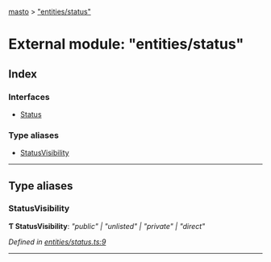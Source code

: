 [masto](../README.md) > ["entities/status"](../modules/_entities_status_.md)

# External module: "entities/status"

## Index

### Interfaces

* [Status](../interfaces/_entities_status_.status.md)

### Type aliases

* [StatusVisibility](_entities_status_.md#statusvisibility)

---

## Type aliases

<a id="statusvisibility"></a>

###  StatusVisibility

**Ƭ StatusVisibility**: *"public" \| "unlisted" \| "private" \| "direct"*

*Defined in [entities/status.ts:9](https://github.com/neet/masto.js/blob/390e749/src/entities/status.ts#L9)*

___

